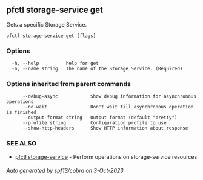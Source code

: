 ## pfctl storage-service get

Gets a specific Storage Service.

```
pfctl storage-service get [flags]
```

### Options

```
  -h, --help          help for get
  -n, --name string   The name of the Storage Service. (Required)
```

### Options inherited from parent commands

```
      --debug-async            Show debug information for asynchronous operations
      --no-wait                Don't wait till asynchronous operation is finished
      --output-format string   Output format (default "pretty")
      --profile string         Configuration profile to use
      --show-http-headers      Show HTTP information about response
```

### SEE ALSO

* [pfctl storage-service](pfctl_storage-service.md)	 - Perform operations on storage-service resources

###### Auto generated by spf13/cobra on 3-Oct-2023
